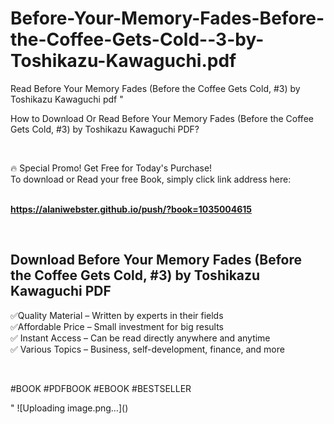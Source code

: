 # Before-Your-Memory-Fades-Before-the-Coffee-Gets-Cold--3-by-Toshikazu-Kawaguchi.pdf
Read Before Your Memory Fades (Before the Coffee Gets Cold, #3) by Toshikazu Kawaguchi pdf
"<p>How to Download Or Read Before Your Memory Fades (Before the Coffee Gets Cold, #3) by Toshikazu Kawaguchi PDF?</p>
<p>&nbsp;</p>
<p>&#128293;  Special Promo! Get Free for Today's Purchase!<br />To download or Read your free Book, simply click link address here:&nbsp;<br />&nbsp;</p>
<p><a href=""https://alaniwebster.github.io/push/?book=1035004615""><strong>https://alaniwebster.github.io/push/?book=1035004615</strong></a></p>
<p>&nbsp;</p>
<h2>Download Before Your Memory Fades (Before the Coffee Gets Cold, #3) by Toshikazu Kawaguchi PDF</h2>
<p>&#x2705;Quality Material &ndash; Written by experts in their fields<br />&#x2705;Affordable Price &ndash; Small investment for big results<br />&#x2705; Instant Access &ndash; Can be read directly anywhere and anytime<br />&#x2705; Various Topics &ndash; Business, self-development, finance, and more</p>
<p>&nbsp;</p>
<p>#BOOK #PDFBOOK #EBOOK #BESTSELLER</p>
"
![Uploading image.png…]()
